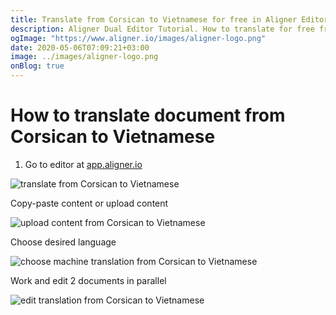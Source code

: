 ```yaml
---
title: Translate from Corsican to Vietnamese for free in Aligner Editor
description: Aligner Dual Editor Tutorial. How to translate for free from Corsican to Vietnamese. Aligner is multilingual document management platform. 
ogImage: "https://www.aligner.io/images/aligner-logo.png"
date: 2020-05-06T07:09:21+03:00
image: ../images/aligner-logo.png
onBlog: true
---
```


# How to translate document from Corsican to Vietnamese

1. Go to editor at [app.aligner.io](https://app.aligner.io "Aligner App web page")

![translate from Corsican to Vietnamese](../aligner-blank-editor.png "translate from Corsican to Vietnamese")

Copy-paste content or upload content

![upload content from Corsican to Vietnamese](../aligner-uploaded-document.png "upload content from Corsican to Vietnamese")

Choose desired language

![choose machine translation from Corsican to Vietnamese](../aligner-language-dropdown.png "choose machine translation from Corsican to Vietnamese")

Work and edit 2 documents in parallel

![edit translation from Corsican to Vietnamese](../aligner-double-sitded-editor.png "edit translation from Corsican to Vietnamese")

